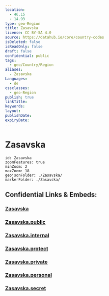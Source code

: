 ```yaml
---
location:
  - 46.15
  - 14.93
type: geo-Region
title: Zasavska
license: CC BY-SA 4.0
source: https://datahub.io/core/country-codes
isDeleted: false
isReadOnly: false
draft: false
confidential: public
tags:
  - geo/Country/Region
aliases:
  - Zasavska
Languages:
  - de
cssclasses:
  - geo-Region
publish: true
linkTitle:
keywords:
layout:
publishDate:
expiryDate:
---
```


# Zasavska

```leaflet
id: Zasavska
zoomFeatures: true 
minZoom: 2 
maxZoom: 18
geojsonFolder: ./Zasavska/
markerFolder: ./Zasavska/
```


## Confidential Links & Embeds: 

### [Zasavska](/_Standards/Earth/Continent/Europe/Europe~Central/Slovenia/Regions~Slovenia/Zasavska/Zasavska.md) 

### [Zasavska.public](/_public/Earth/Continent/Europe/Europe~Central/Slovenia/Regions~Slovenia/Zasavska/Zasavska.public.md) 

### [Zasavska.internal](/_internal/Earth/Continent/Europe/Europe~Central/Slovenia/Regions~Slovenia/Zasavska/Zasavska.internal.md) 

### [Zasavska.protect](/_protect/Earth/Continent/Europe/Europe~Central/Slovenia/Regions~Slovenia/Zasavska/Zasavska.protect.md) 

### [Zasavska.private](/_private/Earth/Continent/Europe/Europe~Central/Slovenia/Regions~Slovenia/Zasavska/Zasavska.private.md) 

### [Zasavska.personal](/_personal/Earth/Continent/Europe/Europe~Central/Slovenia/Regions~Slovenia/Zasavska/Zasavska.personal.md) 

### [Zasavska.secret](/_secret/Earth/Continent/Europe/Europe~Central/Slovenia/Regions~Slovenia/Zasavska/Zasavska.secret.md)

